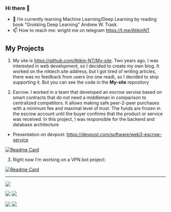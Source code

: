 ### Hi there 👋

- 🌱 I’m currently learning Machine Learning/Deep Learning by reading book "Grokking Deep Learning" Andrew W. Trask. 
- 📫 How to reach me: wright me on telegram https://t.me/AtikinNT

## My Projects

1. My site is https://github.com/Atikin-NT/My-site. Two years ago, I was interested in web development, so I decided to create my own blog. It worked on the niktech.site address, but I got tired of writing articles, there was no feedback from users (no one read), so I decided to stop supporting it. But you can see the code in the **My-site** repository

2. Escrow. I worked in a team that developed an escrow servise based on smart contracts that do not need a middleman in comparison to centralized competitors. It allows making safe peer-2-peer purchases with a minimum fee and maximal level of trust. The funds are frozen in the escrow account until the buyer confirms that the product or service was received. In this project, I was responsible for the backend and database architecture
 - Presentation on devpost: https://devpost.com/software/web3-escrow-service

[![Readme Card](https://github-readme-stats.vercel.app/api/pin/?username=Atikin-NT&repo=Escrow)](https://github.com/Atikin-NT/Escrow)
 
3. Right now I'm working on a VPN bot project:

[![Readme Card](https://github-readme-stats.vercel.app/api/pin/?username=Atikin-NT&repo=WolfVPN)](https://github.com/Atikin-NT/WolfVPN)

---

![](http://github-profile-summary-cards.vercel.app/api/cards/profile-details?username=Atikin-NT&theme=vue)

![](http://github-profile-summary-cards.vercel.app/api/cards/repos-per-language?username=Atikin-NT&theme=vue)
![](http://github-profile-summary-cards.vercel.app/api/cards/most-commit-language?username=Atikin-NT&theme=vue)

![](http://github-profile-summary-cards.vercel.app/api/cards/stats?username=Atikin-NT&theme=vue)
![](http://github-profile-summary-cards.vercel.app/api/cards/productive-time?username=Atikin-NT&theme=vue&utcOffset=8)
